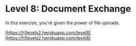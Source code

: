 Level 8: Document Exchange
==========================

In this exercise, you're given the power of file uploads.

[https://h1levels2.herokuapp.com/level8](https://h1levels2.herokuapp.com/level8)
